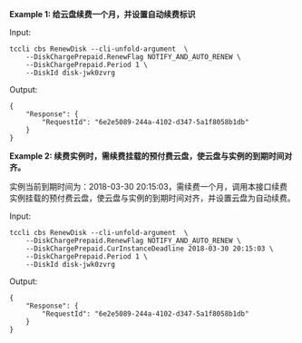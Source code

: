 **Example 1: 给云盘续费一个月，并设置自动续费标识**



Input: 

```
tccli cbs RenewDisk --cli-unfold-argument  \
    --DiskChargePrepaid.RenewFlag NOTIFY_AND_AUTO_RENEW \
    --DiskChargePrepaid.Period 1 \
    --DiskId disk-jwk0zvrg
```

Output: 
```
{
    "Response": {
        "RequestId": "6e2e5089-244a-4102-d347-5a1f8058b1db"
    }
}
```

**Example 2: 续费实例时，需续费挂载的预付费云盘，使云盘与实例的到期时间对齐。**

实例当前到期时间为：2018-03-30 20:15:03，需续费一个月，调用本接口续费实例挂载的预付费云盘，使云盘与实例的到期时间对齐，并设置云盘为自动续费。

Input: 

```
tccli cbs RenewDisk --cli-unfold-argument  \
    --DiskChargePrepaid.RenewFlag NOTIFY_AND_AUTO_RENEW \
    --DiskChargePrepaid.CurInstanceDeadline 2018-03-30 20:15:03 \
    --DiskChargePrepaid.Period 1 \
    --DiskId disk-jwk0zvrg
```

Output: 
```
{
    "Response": {
        "RequestId": "6e2e5089-244a-4102-d347-5a1f8058b1db"
    }
}
```

